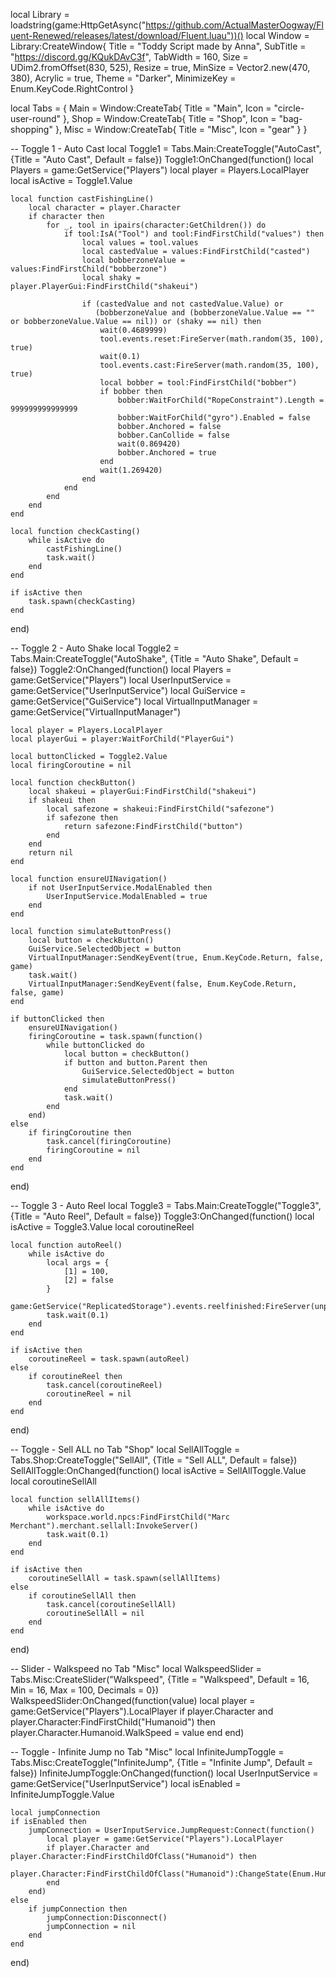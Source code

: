local Library = loadstring(game:HttpGetAsync("https://github.com/ActualMasterOogway/Fluent-Renewed/releases/latest/download/Fluent.luau"))()
local Window = Library:CreateWindow{
    Title = "Toddy Script made by Anna",
    SubTitle = "https://discord.gg/KQukDAvC3f",
    TabWidth = 160,
    Size = UDim2.fromOffset(830, 525),
    Resize = true,
    MinSize = Vector2.new(470, 380),
    Acrylic = true,
    Theme = "Darker",
    MinimizeKey = Enum.KeyCode.RightControl
}

local Tabs = {
    Main = Window:CreateTab{
        Title = "Main",
        Icon = "circle-user-round"
    },
    Shop = Window:CreateTab{
        Title = "Shop",
        Icon = "bag-shopping"
    },
    Misc = Window:CreateTab{
        Title = "Misc",
        Icon = "gear"
    }
}

-- Toggle 1 - Auto Cast
local Toggle1 = Tabs.Main:CreateToggle("AutoCast", {Title = "Auto Cast", Default = false})
Toggle1:OnChanged(function()
    local Players = game:GetService("Players")
    local player = Players.LocalPlayer
    local isActive = Toggle1.Value

    local function castFishingLine()
        local character = player.Character
        if character then
            for _, tool in ipairs(character:GetChildren()) do
                if tool:IsA("Tool") and tool:FindFirstChild("values") then
                    local values = tool.values
                    local castedValue = values:FindFirstChild("casted")
                    local bobberzoneValue = values:FindFirstChild("bobberzone")
                    local shaky = player.PlayerGui:FindFirstChild("shakeui")

                    if (castedValue and not castedValue.Value) or 
                       (bobberzoneValue and (bobberzoneValue.Value == "" or bobberzoneValue.Value == nil)) or (shaky == nil) then
                        wait(0.4689999)
                        tool.events.reset:FireServer(math.random(35, 100), true)
                        wait(0.1)
                        tool.events.cast:FireServer(math.random(35, 100), true)
                        local bobber = tool:FindFirstChild("bobber")
                        if bobber then
                            bobber:WaitForChild("RopeConstraint").Length = 999999999999999
                            bobber:WaitForChild("gyro").Enabled = false
                            bobber.Anchored = false
                            bobber.CanCollide = false
                            wait(0.869420)
                            bobber.Anchored = true
                        end
                        wait(1.269420)
                    end
                end
            end
        end
    end

    local function checkCasting()
        while isActive do
            castFishingLine()
            task.wait()
        end
    end

    if isActive then
        task.spawn(checkCasting)
    end
end)

-- Toggle 2 - Auto Shake
local Toggle2 = Tabs.Main:CreateToggle("AutoShake", {Title = "Auto Shake", Default = false})
Toggle2:OnChanged(function()
    local Players = game:GetService("Players")
    local UserInputService = game:GetService("UserInputService")
    local GuiService = game:GetService("GuiService")
    local VirtualInputManager = game:GetService("VirtualInputManager")

    local player = Players.LocalPlayer
    local playerGui = player:WaitForChild("PlayerGui")

    local buttonClicked = Toggle2.Value
    local firingCoroutine = nil

    local function checkButton()
        local shakeui = playerGui:FindFirstChild("shakeui")
        if shakeui then
            local safezone = shakeui:FindFirstChild("safezone")
            if safezone then
                return safezone:FindFirstChild("button")
            end
        end
        return nil
    end

    local function ensureUINavigation()
        if not UserInputService.ModalEnabled then
            UserInputService.ModalEnabled = true
        end
    end

    local function simulateButtonPress()
        local button = checkButton()
        GuiService.SelectedObject = button
        VirtualInputManager:SendKeyEvent(true, Enum.KeyCode.Return, false, game)
        task.wait()
        VirtualInputManager:SendKeyEvent(false, Enum.KeyCode.Return, false, game)
    end

    if buttonClicked then
        ensureUINavigation()
        firingCoroutine = task.spawn(function()
            while buttonClicked do
                local button = checkButton()
                if button and button.Parent then
                    GuiService.SelectedObject = button
                    simulateButtonPress()
                end
                task.wait()
            end
        end)
    else
        if firingCoroutine then
            task.cancel(firingCoroutine)
            firingCoroutine = nil
        end
    end
end)

-- Toggle 3 - Auto Reel
local Toggle3 = Tabs.Main:CreateToggle("Toggle3", {Title = "Auto Reel", Default = false})
Toggle3:OnChanged(function()
    local isActive = Toggle3.Value
    local coroutineReel

    local function autoReel()
        while isActive do
            local args = {
                [1] = 100,
                [2] = false
            }
            game:GetService("ReplicatedStorage").events.reelfinished:FireServer(unpack(args))
            task.wait(0.1)
        end
    end

    if isActive then
        coroutineReel = task.spawn(autoReel)
    else
        if coroutineReel then
            task.cancel(coroutineReel)
            coroutineReel = nil
        end
    end
end)

-- Toggle - Sell ALL no Tab "Shop"
local SellAllToggle = Tabs.Shop:CreateToggle("SellAll", {Title = "Sell ALL", Default = false})
SellAllToggle:OnChanged(function()
    local isActive = SellAllToggle.Value
    local coroutineSellAll

    local function sellAllItems()
        while isActive do
            workspace.world.npcs:FindFirstChild("Marc Merchant").merchant.sellall:InvokeServer()
            task.wait(0.1)
        end
    end

    if isActive then
        coroutineSellAll = task.spawn(sellAllItems)
    else
        if coroutineSellAll then
            task.cancel(coroutineSellAll)
            coroutineSellAll = nil
        end
    end
end)

-- Slider - Walkspeed no Tab "Misc"
local WalkspeedSlider = Tabs.Misc:CreateSlider("Walkspeed", {Title = "Walkspeed", Default = 16, Min = 16, Max = 100, Decimals = 0})
WalkspeedSlider:OnChanged(function(value)
    local player = game:GetService("Players").LocalPlayer
    if player.Character and player.Character:FindFirstChild("Humanoid") then
        player.Character.Humanoid.WalkSpeed = value
    end
end)

-- Toggle - Infinite Jump no Tab "Misc"
local InfiniteJumpToggle = Tabs.Misc:CreateToggle("InfiniteJump", {Title = "Infinite Jump", Default = false})
InfiniteJumpToggle:OnChanged(function()
    local UserInputService = game:GetService("UserInputService")
    local isEnabled = InfiniteJumpToggle.Value

    local jumpConnection
    if isEnabled then
        jumpConnection = UserInputService.JumpRequest:Connect(function()
            local player = game:GetService("Players").LocalPlayer
            if player.Character and player.Character:FindFirstChildOfClass("Humanoid") then
                player.Character:FindFirstChildOfClass("Humanoid"):ChangeState(Enum.HumanoidStateType.Jumping)
            end
        end)
    else
        if jumpConnection then
            jumpConnection:Disconnect()
            jumpConnection = nil
        end
    end
end)
